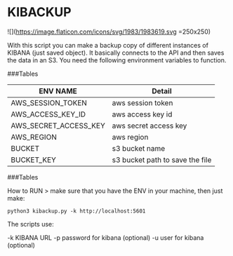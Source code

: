# KIBACKUP

![](https://image.flaticon.com/icons/svg/1983/1983619.svg =250x250)

With this script you can make a backup copy of different instances of KIBANA (just saved object). It basically connects to the API and then saves the data in an S3. You need the following environment variables to function.

###Tables
                    
ENV NAME  | Detail
------------- | -------------
AWS_SESSION_TOKEN  | aws session token
AWS_ACCESS_KEY_ID  | aws access key id
AWS_SECRET_ACCESS_KEY | aws secret access key
AWS_REGION | aws region
BUCKET | s3 bucket name
BUCKET_KEY | s3 bucket path to save the file

###Tables

How to RUN >  make sure that you have the ENV in your machine, then just make: 

```
python3 kibackup.py -k http://localhost:5601
```

The scripts use: 

-k KIBANA URL
-p password for kibana (optional)
-u user for kibana (optional)
